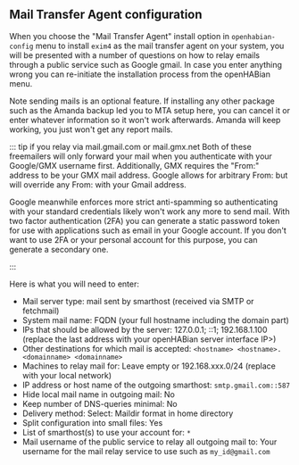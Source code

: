 ## Mail Transfer Agent configuration

When you choose the "Mail Transfer Agent" install option in `openhabian-config` menu to install `exim4` as the mail transfer agent on your system, you will be presented with a number of questions on how to relay emails through a public service such as Google gmail.
In case you enter anything wrong you can re-initiate the installation process from the openHABian menu.

Note sending mails is an optional feature. If installing any other package such as the Amanda backup led you to MTA setup here, you can cancel it or enter whatever information so it won't work afterwards. Amanda will keep working, you just won't get any report mails.

::: tip if you relay via mail.gmail.com or mail.gmx.net
Both of these freemailers will only forward your mail when you authenticate with your Google/GMX username first.
Additionally, GMX requires the "From:" address to be your GMX mail address.
Google allows for arbitrary From: but will override any From: with your Gmail address.

Google meanwhile enforces more strict anti-spamming so authenticating with your standard credentials likely won't work
any more to send mail. With two factor authentication (2FA) you can generate a static password token for use with applications such as email in your Google account.
If you don't want to use 2FA or your personal account for this purpose, you can generate a secondary one.

:::

Here is what you will need to enter:

*   Mail server type: mail sent by smarthost (received via SMTP or fetchmail)
*   System mail name: FQDN (your full hostname including the domain part)
*   IPs that should be allowed by the server: 127.0.0.1; ::1; 192.168.1.100
    (replace the last address with your openHABian server interface IP>)
*   Other destinations for which mail is accepted: `<hostname> <hostname>.<domainname> <domainname>`
*   Machines to relay mail for: Leave empty or 192.168.xxx.0/24 (replace with your local network)
*   IP address or host name of the outgoing smarthost: `smtp.gmail.com::587`
*   Hide local mail name in outgoing mail: No
*   Keep number of DNS-queries minimal: No
*   Delivery method: Select: Maildir format in home directory
*   Split configuration into small files: Yes
*   List of smarthost(s) to use your account for: `*`
*   Mail username of the public service to relay all outgoing mail to:
    Your username for the mail relay service to use such as `my_id@gmail.com`
